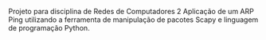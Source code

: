 Projeto para disciplina de Redes de Computadores 2
Aplicação de um ARP Ping utilizando a ferramenta de manipulação de pacotes Scapy e linguagem de programação Python.
